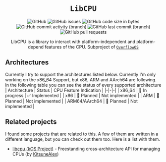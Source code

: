 <div align = "center">

# `LibCPU`
![GitHub](https://img.shields.io/github/license/Cach30verfl0w/libcpu) ![GitHub issues](https://img.shields.io/github/issues/Cach30verfl0w/libcpu) ![GitHub code size in bytes](https://img.shields.io/github/languages/code-size/Cach30verfl0w/libcpu) ![GitHub commit activity (branch)](https://img.shields.io/github/commit-activity/y/Cach30verfl0w/libcpu) ![GitHub last commit (branch)](https://img.shields.io/github/last-commit/Cach30verfl0w/libcpu/main)
![GitHub pull requests](https://img.shields.io/github/issues-pr/Cach30verfl0w/libcpu)

LibCPU is a library to interact with platform-independent and platform-depend features of the CPU. Subproject of [`OverflowOS`](https://github.com/Cach30verfl0w/OverflowOS)

</div>

## Architectures
Currently I try to support the architectures listed below. Currently I'm only working on the x86_64 Support, but x86, ARM and AArch64 are following. In the following table you can see the status of every supported architecture
| Architecture | Status | CPU Feature Indication |
|-|-|-|
| x86_64       | 🚧 In progress | ✅ Implemented |
| x86          | 📌 Planned     | Not implemented |
| ARM          | 📌 Planned     | Not implemented |
| ARM64/AArch64 | 📌 Planned     | Not implemented |

## Related projects
I found some projects that are related to this. A few of them are written in a different language, but you can check out them too. Here is a list with them.
- [libcpu (kOS Project)](https://github.com/kos-project/libcpu) - Freestanding cross-architecture API for managing CPUs (by [KitsuneAlex](https://github.com/KitsuneAlex))
